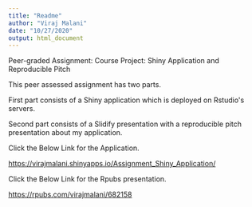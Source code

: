 ```yaml
---
title: "Readme"
author: "Viraj Malani"
date: "10/27/2020"
output: html_document
---
```


Peer-graded Assignment: Course Project: Shiny Application and Reproducible Pitch

This peer assessed assignment has two parts.

First part consists of a Shiny application which is deployed on Rstudio's servers.

Second part consists of a Slidify presentation with a reproducible pitch presentation about my application.

Click the Below Link for the Application.

https://virajmalani.shinyapps.io/Assignment_Shiny_Application/

Click the Below Link for the Rpubs presentation.

https://rpubs.com/virajmalani/682158
